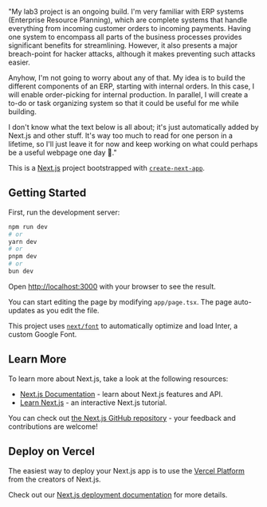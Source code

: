 "My lab3 project is an ongoing build. I'm very familiar with ERP systems (Enterprise Resource Planning), which are complete systems that handle everything from incoming customer orders to incoming payments. Having one system to encompass all parts of the business processes provides significant benefits for streamlining. However, it also presents a major breach-point for hacker attacks, although it makes preventing such attacks easier.

Anyhow, I'm not going to worry about any of that. My idea is to build the different components of an ERP, starting with internal orders. In this case, I will enable order-picking for internal production. In parallel, I will create a to-do or task organizing system so that it could be useful for me while building.

I don't know what the text below is all about; it's just automatically added by Next.js and other stuff. It's way too much to read for one person in a lifetime, so I'll just leave it for now and keep working on what could perhaps be a useful webpage one day 🤣."

This is a [Next.js](https://nextjs.org/) project bootstrapped with [`create-next-app`](https://github.com/vercel/next.js/tree/canary/packages/create-next-app).

## Getting Started

First, run the development server:

```bash
npm run dev
# or
yarn dev
# or
pnpm dev
# or
bun dev
```

Open [http://localhost:3000](http://localhost:3000) with your browser to see the result.

You can start editing the page by modifying `app/page.tsx`. The page auto-updates as you edit the file.

This project uses [`next/font`](https://nextjs.org/docs/basic-features/font-optimization) to automatically optimize and load Inter, a custom Google Font.

## Learn More

To learn more about Next.js, take a look at the following resources:

- [Next.js Documentation](https://nextjs.org/docs) - learn about Next.js features and API.
- [Learn Next.js](https://nextjs.org/learn) - an interactive Next.js tutorial.

You can check out [the Next.js GitHub repository](https://github.com/vercel/next.js/) - your feedback and contributions are welcome!

## Deploy on Vercel

The easiest way to deploy your Next.js app is to use the [Vercel Platform](https://vercel.com/new?utm_medium=default-template&filter=next.js&utm_source=create-next-app&utm_campaign=create-next-app-readme) from the creators of Next.js.

Check out our [Next.js deployment documentation](https://nextjs.org/docs/deployment) for more details.
